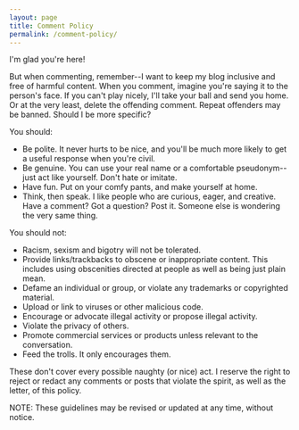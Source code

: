 ```yaml
---
layout: page
title: Comment Policy
permalink: /comment-policy/
---
```


I'm glad you're here!

But when commenting, remember--I want to keep my blog inclusive and free of harmful content. When you comment, imagine you're saying it to the person's face. If you can't play nicely, I'll take your ball and send you home. Or at the very least, delete the offending comment. Repeat offenders may be banned. Should I be more specific?

You should:

- Be polite. It never hurts to be nice, and you'll be much more likely to get a useful response when you're civil.
- Be genuine. You can use your real name or a comfortable pseudonym--just act like yourself. Don't hate or imitate.
- Have fun. Put on your comfy pants, and make yourself at home.
- Think, then speak. I like people who are curious, eager, and creative. Have a comment? Got a question? Post it. Someone else is wondering the very same thing.

You should not:

- Racism, sexism and bigotry will not be tolerated.
- Provide links/trackbacks to obscene or inappropriate content. This includes using obscenities directed at people as well as being just plain mean.
- Defame an individual or group, or violate any trademarks or copyrighted material.
- Upload or link to viruses or other malicious code.
- Encourage or advocate illegal activity or propose illegal activity.
- Violate the privacy of others.
- Promote commercial services or products unless relevant to the conversation.
- Feed the trolls. It only encourages them.

These don't cover every possible naughty (or nice) act. I reserve the right to reject or redact any comments or posts that violate the spirit, as well as the letter, of this policy.

NOTE: These guidelines may be revised or updated at any time, without notice.
